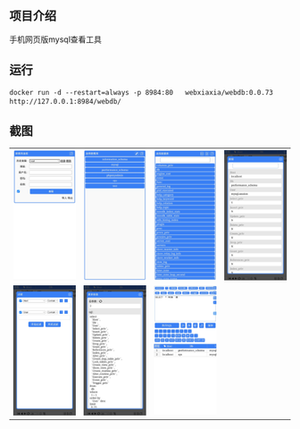 ## 项目介绍

手机网页版mysql查看工具

## 运行

```
docker run -d --restart=always -p 8984:80   webxiaxia/webdb:0.0.73
http://127.0.0.1:8984/webdb/
```

## 截图

<table>
<tr>
<td><img src="https://raw.githubusercontent.com/web-xiaxia/webdb/master/img/1.jpg" /></td>
<td><img src="https://raw.githubusercontent.com/web-xiaxia/webdb/master/img/2.jpg" /></td>
<td><img src="https://raw.githubusercontent.com/web-xiaxia/webdb/master/img/3.jpg" /></td>
<td><img src="https://raw.githubusercontent.com/web-xiaxia/webdb/master/img/4.jpg" /></td>
</tr>
<tr>
<td><img src="https://raw.githubusercontent.com/web-xiaxia/webdb/master/img/5.jpg" /></td>
<td><img src="https://raw.githubusercontent.com/web-xiaxia/webdb/master/img/6.jpg" /></td>
<td><img src="https://raw.githubusercontent.com/web-xiaxia/webdb/master/img/7.jpg" /></td>
<td></td>
</tr>
</table>